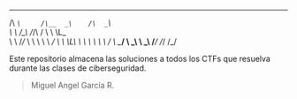  ____        ______      ____    
/\  _`\     /\__  _\    /\  _`\  
\ \ \/\_\   \/_/\ \/    \ \ \L\_\
 \ \ \/_/_     \ \ \     \ \  _\/
  \ \ \L\ \     \ \ \     \ \ \/ 
   \ \____/      \ \_\     \ \_\ 
    \/___/        \/_/      \/_/ 
                                 
 
Este repositorio almacena las soluciones a todos los CTFs que resuelva durante las clases de ciberseguridad.

> Miguel Angel García R.
